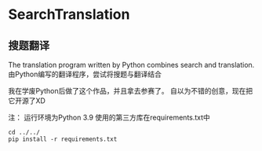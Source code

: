 # SearchTranslation
## 搜题翻译
The translation program written by Python combines search and translation.
由Python编写的翻译程序，尝试将搜题与翻译结合

我在学废Python后做了这个作品，并且拿去参赛了。
自以为不错的创意，现在把它开源了XD

注：
运行环境为Python 3.9 
使用的第三方库在requirements.txt中
```
cd ../../
pip install -r requirements.txt
```
